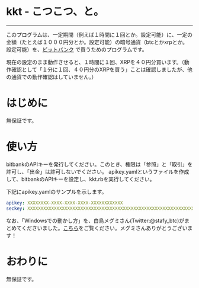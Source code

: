 # kkt - こつこつ、と。
-----
このプログラムは、一定期間（例えば１時間に１回とか。設定可能）に、一定の金額（たとえば１０００円分とか。設定可能）の暗号通貨（btcとかxrpとか。設定可能）を、[ビットバンク](https://bitbank.cc/) で買うためのプログラムです。

現在の設定のまま動作させると、１時間に１回、XRPを４０円分買います。（動作確認として「１分に１回、４０円分のXRPを買う」ことは確認しましたが、他の通貨での動作確認はしていません。）

# はじめに
無保証です。

# 使い方
bitbankのAPIキーを発行してください。このとき、権限は「参照」と「取引」を許可し、「出金」は許可しないでください。
apikey.yamlというファイルを作成して、bitbankのAPIキーを設定し、kkt.rbを実行してください。

下記にapikey.yamlのサンプルを示します。
~~~yaml
apikey: XXXXXXXX-XXXX-XXXX-XXXX-XXXXXXXXXXXX
seckey: XXXXXXXXXXXXXXXXXXXXXXXXXXXXXXXXXXXXXXXXXXXXXXXXXXXXXXXXXXXXXXXX
~~~

なお、「Windowsでの動かし方」を、白鳥メグミさん(Twitter:@stafy_btc)がまとめてくださいました。[こちら](doc/kkt.html)をご覧ください。メグミさんありがとうございます！

# おわりに
無保証です。
